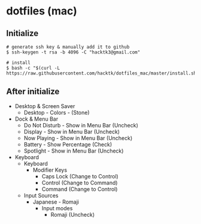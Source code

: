 # dotfiles (mac)

## Initialize
```
# generate ssh key & manually add it to github
$ ssh-keygen -t rsa -b 4096 -C "hacktk3@gmail.com"

# install
$ bash -c "$(curl -L https://raw.githubusercontent.com/hacktk/dotfiles_mac/master/install.sh)"
```

## After initialize
- Desktop & Screen Saver
    - Desktop - Colors - (Stone)
- Dock & Menu Bar
    - Do Not Disturb - Show in Menu Bar (Uncheck)
    - Display - Show in Menu Bar (Uncheck)
    - Now Playing - Show in Menu Bar (Uncheck)
    - Battery - Show Percentage (Check)
    - Spotlight - Show in Menu Bar (Uncheck)
- Keyboard
    - Keyboard
        - Modifier Keys
            - Caps Lock (Change to Control)
            - Control (Change to Command)
            - Command (Change to Control)
    - Input Sources
        - Japanese - Romaji
            - Input modes
                - Romaji (Uncheck)
